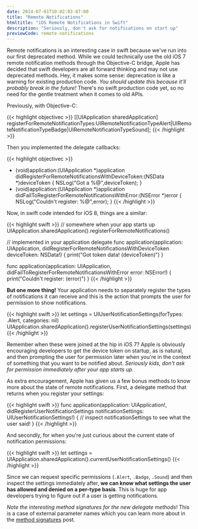 ```yaml
---
date: 2014-07-01T10:02:03-07:00
title: "Remote Notifications"
htmltitle: "iOS Remote Notifications in Swift"
description: "Seriously, don't ask for notifications on start up"
previewCode: remote-notifications
---
```

Remote notifications is an interesting case in swift because we've run into our first deprecated method. While we could technically use the old iOS 7 remote notification methods through the Objective-C bridge, Apple has decided that swift developers are all forward thinking and may not use deprecated methods. Hey, it makes some sense: deprecation is like a warning for existing production code. *You should update this because it'll probably break in the future!* There's no swift production code yet, so no need for the gentle treatment when it comes to old APIs.

Previously, with Objective-C:

{{< highlight objectivec >}}
[[UIApplication sharedApplication] registerForRemoteNotificationTypes:UIRemoteNotificationTypeAlert|UIRemoteNotificationTypeBadge|UIRemoteNotificationTypeSound];
{{< /highlight >}}

Then you implemented the delegate callbacks:

{{< highlight objectivec >}}
- (void)application:(UIApplication *)application didRegisterForRemoteNotificationsWithDeviceToken:(NSData *)deviceToken {
	NSLog("Got a %@",deviceToken);
}
- (void)application:(UIApplication *)application didFailToRegisterForRemoteNotificationsWithError:(NSError *)error {
	NSLog("Couldn't register: %@",error);
}
{{< /highlight >}}

Now, in swift code intended for iOS 8, things are a similar:

{{< highlight swift >}}
// somewhere when your app starts up
UIApplication.sharedApplication().registerForRemoteNotifications()

// implemented in your application delegate
func application(application: UIApplication, didRegisterForRemoteNotificationsWithDeviceToken deviceToken: NSData!) {
	print("Got token data! \(deviceToken)")
}

func application(application: UIApplication, didFailToRegisterForRemoteNotificationsWithError error: NSError!) {
	print("Couldn't register: \(error)")
}
{{< /highlight >}}

**But one more thing!** Your application needs to separately register the types of notifications it can receive and this is the action that prompts the user for permission to show notifications.

{{< highlight swift >}}
let settings = UIUserNotificationSettings(forTypes: .Alert, categories: nil)
UIApplication.sharedApplication().registerUserNotificationSettings(settings)
{{< /highlight >}}

Remember when these were joined at the hip in iOS 7? Apple is obviously encouraging developers to get the device token on startup, as is natural, and then prompting the user for permission later when you're in the context of something that you want to be notified about. *Seriously kids, don't ask for permission immediately after your app starts up.*

As extra encouragement, Apple has given us a few bonus methods to know more about the state of remote notifications. First, a delegate method that returns when you register your settings:

{{< highlight swift >}}
func application(application: UIApplication!, didRegisterUserNotificationSettings notificationSettings: UIUserNotificationSettings!) {
	// inspect notificationSettings to see what the user said!
}
{{< /highlight >}}

And secondly, for when you're just curious about the current state of notification permissions:

{{< highlight swift >}}
let settings = UIApplication.sharedApplication().currentUserNotificationSettings()
{{< /highlight >}}

Since we can request specific permissions (`.Alert`, `.Badge`, `.Sound`) and then inspect the settings immediately after, **we can know what settings the user has allowed and denied on a per-type basis**. This is huge for app developers trying to figure out if a user is getting notifications.

*Note the interesting method signatures for the new delegate methods!* This is a case of external parameter names which you can learn more about in the [method signatures](/method-signatures) post.
